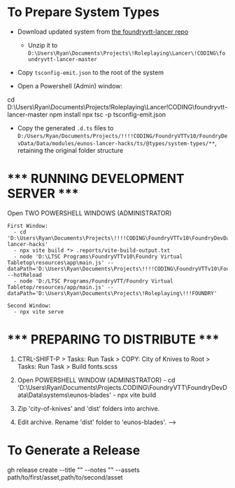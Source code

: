 # To Prepare System Types
- Download updated system from [the foundryvtt-lancer repo](https://github.com/Eranziel/foundryvtt-lancer)
  - Unzip it to `D:\Users\Ryan\Documents\Projects\!Roleplaying\Lancer\!CODING\foundryvtt-lancer-master`

- Copy `tsconfig-emit.json` to the root of the system
- Open a Powershell (Admin) window:

cd D:\Users\Ryan\Documents\Projects\!Roleplaying\Lancer\!CODING\foundryvtt-lancer-master
npm install
npx tsc -p tsconfig-emit.json

- Copy the generated `.d.ts` files to `D:/Users/Ryan/Documents/Projects/!!!!CODING/FoundryVTTv10/FoundryDevData/Data/modules/eunos-lancer-hacks/ts/@types/system-types/**`, retaining the original folder structure

# *** RUNNING DEVELOPMENT SERVER ***

  Open TWO POWERSHELL WINDOWS (ADMINISTRATOR)

    First Window:
      - cd 'D:\Users\Ryan\Documents\Projects\!!!!CODING\FoundryVTTv10\FoundryDevData\Data\modules\eunos-lancer-hacks'
      - npx vite build *> .reports/vite-build-output.txt
      - node 'D:\LTSC Programs\FoundryVTTv10\Foundry Virtual Tabletop\resources\app\main.js' --dataPath='D:\Users\Ryan\Documents\Projects\!!!!CODING\FoundryVTTv10\FoundryDevData' --hotReload
      - node 'D:/LTSC Programs/FoundryVTT/Foundry Virtual Tabletop/resources/app/main.js' --dataPath='D:\Users\Ryan\Documents\Projects\!Roleplaying\!!!FOUNDRY'

    Second Window:
      - npx vite serve

# *** PREPARING TO DISTRIBUTE ***

  1) CTRL-SHIFT-P > Tasks: Run Task > COPY: City of Knives to Root
                  > Tasks: Run Task > Build fonts.scss

  2) Open POWERSHELL WINDOW (ADMINISTRATOR)
    - cd 'D:\Users\Ryan\Documents\Projects\.CODING\FoundryVTT\FoundryDevData\Data\systems\eunos-blades'
    - npx vite build

  3) Zip 'city-of-knives' and 'dist' folders into archive.

  4) Edit archive. Rename 'dist' folder to 'eunos-blades'.
-->

# To Generate a Release


gh release create <tag> --title "<release-title>" --notes "<release-notes>" --assets path/to/first/asset,path/to/second/asset